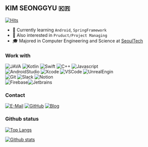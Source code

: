 ## KIM SEONGGYU 🇰🇷
[![Hits](https://hits.seeyoufarm.com/api/count/incr/badge.svg?url=https%3A%2F%2Fgithub.com%2FSEONGGYU96&count_bg=%2379C83D&title_bg=%23555555&icon=&icon_color=%23E7E7E7&title=hits&edge_flat=false)](https://hits.seeyoufarm.com)

- 🌱 Currently learning `Android`, `SpringFramework`
- 🤔 Also interested in `Pruduct/Project Managing`
- 🎓 Majored in Computer Engineering and Science at [SeoulTech](https://seoultech.ac.kr)



### Work with
![JAVA](https://img.shields.io/badge/Java-007396?style=for-the-badge&logoColor=white&logo=Java)
![Kotlin](https://img.shields.io/badge/Kotlin-7F52FF?style=for-the-badge&logoColor=white&logo=Kotlin)
![Swift](https://img.shields.io/badge/Swift-FD6E32?style=for-the-badge&logoColor=white&logo=Swift)
![C++](https://img.shields.io/badge/C++-00599C?style=for-the-badge&logoColor=white&logo=c)
![Javascript](https://img.shields.io/badge/Javascript-EFD81A?style=for-the-badge&logoColor=white&logo=Javascript)   
![AndroidStudio](https://img.shields.io/badge/AndroidStudio-3DDC84?style=for-the-badge&logoColor=white&logo=Android-Studio)
![Xcode](https://img.shields.io/badge/Xcode-1575F9?style=for-the-badge&logoColor=white&logo=xcode)
![VSCode](https://img.shields.io/badge/vscode-007ACC?style=for-the-badge&logoColor=white&logo=visual-studio-code)
![UnrealEngin](https://img.shields.io/badge/UrealEngine-313131?style=for-the-badge&logoColor=white&logo=Unreal-Engine)  
![Git](https://img.shields.io/badge/Git-F05032?style=for-the-badge&logoColor=white&logo=git)
![Slack](https://img.shields.io/badge/Slack-4A154B?style=for-the-badge&logoColor=white&logo=slack)
![Notion](https://img.shields.io/badge/Notion-000000?style=for-the-badge&logoColor=white&logo=notion)  
![Firebase](https://img.shields.io/badge/Firebase-FFCA28?style=for-the-badge&logoColor=white&logo=Firebase)![Jetbrains](https://img.shields.io/badge/JetBrains-000000?style=for-the-badge&logoColor=white&logo=JetBrains)

<!-- Badges are made with shields.io -->


### Contact 
[![E-Mail](https://img.shields.io/badge/gmail-D14836?style=for-the-badge&logoColor=white&logo=gmail)](mailto:link5658@gmail.com)
[![GitHub](https://img.shields.io/badge/GitHub-000000?style=for-the-badge&logoColor=white&logo=github)](https://github.com/SEONGGYU96)
[![Blog](https://img.shields.io/badge/Blog-800000?style=for-the-badge&logoColor=white&logo=blogger)](https://seonggyu96.github.io)


### Github status
[![Top Langs](https://github-readme-stats.vercel.app/api/top-langs/?username=SEONGGYU96&hide=html&layout=compact)](https://github.com/anuraghazra/github-readme-stats)  

[![Github stats](https://github-readme-stats.vercel.app/api?username=SEONGGYU96&cound_private=true&show_icons=true)](https://github.com/anuraghazra/github-readme-stats)